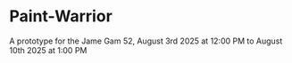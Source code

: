 # Paint-Warrior
A prototype for the Jame Gam 52,  August 3rd 2025 at 12:00 PM to August 10th 2025 at 1:00 PM
